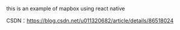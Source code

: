 this is an example of mapbox using react native

CSDN：https://blog.csdn.net/u011320682/article/details/86518024

